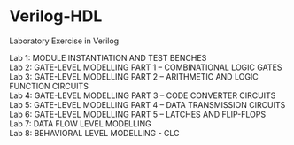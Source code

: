 # Verilog-HDL
Laboratory Exercise in Verilog

Lab 1: MODULE INSTANTIATION AND TEST BENCHES <br>
Lab 2: GATE-LEVEL MODELLING PART 1 – COMBINATIONAL LOGIC GATES <br>
Lab 3: GATE-LEVEL MODELLING PART 2 – ARITHMETIC AND LOGIC FUNCTION CIRCUITS <br>
Lab 4: GATE-LEVEL MODELLING PART 3 – CODE CONVERTER CIRCUITS <br>
Lab 5: GATE-LEVEL MODELLING PART 4 – DATA TRANSMISSION CIRCUITS <br>
Lab 6: GATE-LEVEL MODELLING PART 5 – LATCHES AND FLIP-FLOPS <br>
Lab 7: DATA FLOW LEVEL MODELLING <br>
Lab 8: BEHAVIORAL LEVEL MODELLING - CLC 
